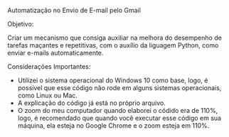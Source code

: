 Automatização no Envio de E-mail pelo Gmail

Objetivo:

Criar um mecanismo que consiga auxiliar na melhora do desempenho de tarefas maçantes e repetitivas, com o auxílio da liguagem Python, como enviar e-mails automaticamente.

Considerações Importantes:

+ Utilizei o sistema operacional do Windows 10 como base, logo, é possível que esse código não rode em alguns sistemas operacionais, como Linux ou Mac.
+ A explicação do código já está no próprio arquivo.
+ O zoom do meu computador quando elaborei o códido era de 110%, logo, é recomendado que quando você executar esse código em sua máquina, ela esteja no Google Chrome e o zoom esteja em 110%.
